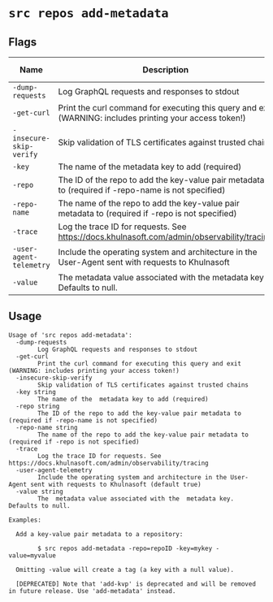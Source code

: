 # `src repos add-metadata`


## Flags

| Name | Description | Default Value |
|------|-------------|---------------|
| `-dump-requests` | Log GraphQL requests and responses to stdout | `false` |
| `-get-curl` | Print the curl command for executing this query and exit (WARNING: includes printing your access token!) | `false` |
| `-insecure-skip-verify` | Skip validation of TLS certificates against trusted chains | `false` |
| `-key` | The name of the  metadata key to add (required) |  |
| `-repo` | The ID of the repo to add the key-value pair metadata to (required if -repo-name is not specified) |  |
| `-repo-name` | The name of the repo to add the key-value pair metadata to (required if -repo is not specified) |  |
| `-trace` | Log the trace ID for requests. See https://docs.khulnasoft.com/admin/observability/tracing | `false` |
| `-user-agent-telemetry` | Include the operating system and architecture in the User-Agent sent with requests to Khulnasoft | `true` |
| `-value` | The  metadata value associated with the  metadata key. Defaults to null. |  |


## Usage

```
Usage of 'src repos add-metadata':
  -dump-requests
    	Log GraphQL requests and responses to stdout
  -get-curl
    	Print the curl command for executing this query and exit (WARNING: includes printing your access token!)
  -insecure-skip-verify
    	Skip validation of TLS certificates against trusted chains
  -key string
    	The name of the  metadata key to add (required)
  -repo string
    	The ID of the repo to add the key-value pair metadata to (required if -repo-name is not specified)
  -repo-name string
    	The name of the repo to add the key-value pair metadata to (required if -repo is not specified)
  -trace
    	Log the trace ID for requests. See https://docs.khulnasoft.com/admin/observability/tracing
  -user-agent-telemetry
    	Include the operating system and architecture in the User-Agent sent with requests to Khulnasoft (default true)
  -value string
    	The  metadata value associated with the  metadata key. Defaults to null.

Examples:

  Add a key-value pair metadata to a repository:

    	$ src repos add-metadata -repo=repoID -key=mykey -value=myvalue

  Omitting -value will create a tag (a key with a null value).

  [DEPRECATED] Note that 'add-kvp' is deprecated and will be removed in future release. Use 'add-metadata' instead.


```
	
